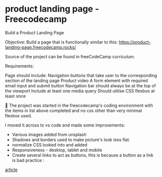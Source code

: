 
# product landing page - Freecodecamp

Build a Product Landing Page

Objective: Build a page that is functionally similar to this: https://product-landing-page.freecodecamp.rocks/

Source of the project can be found in freeCodeCamp curriculum.

Requirements:

Page should include:
Navigation buttons that take user to the corresponding section of the landing page
Product video
A form element with required email input and submit button
Navigation bar should always be at the top of the viewport
Include at least one media query
Should utilise CSS flexbox at least once


📝 The project was started in the freecodecamp's coding environment with the items in list above completed and no css other than very minimal flexbox used. 

I moved it across to vs code and made some improvements:
- Various images added from unsplash
- Shadows and borders used to make picture's look less flat.
- normalize CSS looked into and added
- Responsiveness - desktop, tablet and mobile
- Create several links to act as buttons, this is because a button as a link is bad practice : 

<a href="https://www.freecodecamp.org/news/html-button-link-code-examples-how-to-make-html-hyperlinks-using-the-href-attribute-on-tags/" target="_blank">article</a>
